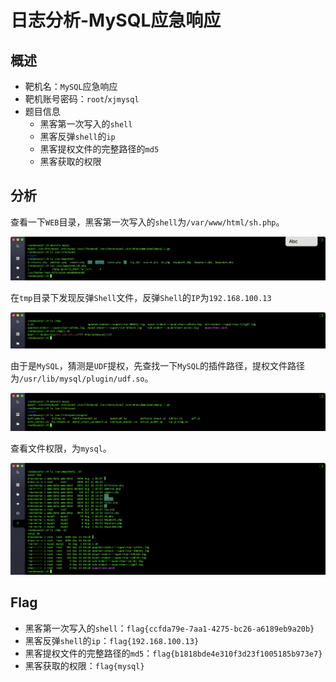 # 日志分析-MySQL应急响应

## 概述
- 靶机名：`MySQL`应急响应
- 靶机账号密码：`root`/`xjmysql`
- 题目信息
  - 黑客第一次写入的`shell`
  - 黑客反弹`shell`的`ip`
  - 黑客提权文件的完整路径的`md5`
  - 黑客获取的权限

## 分析

查看一下`WEB`目录，黑客第一次写入的`shell`为`/var/www/html/sh.php`。

![](images/1.png)

在`tmp`目录下发现反弹`Shell`文件，反弹`Shell`的`IP`为`192.168.100.13`

![](images/2.png)

由于是`MySQL`，猜测是`UDF`提权，先查找一下`MySQL`的插件路径，提权文件路径为`/usr/lib/mysql/plugin/udf.so`。

![](images/3.png)

查看文件权限，为`mysql`。

![](images/4.png)

## Flag

- 黑客第一次写入的`shell`：`flag{ccfda79e-7aa1-4275-bc26-a6189eb9a20b}`
- 黑客反弹`shell`的`ip`：`flag{192.168.100.13}`
- 黑客提权文件的完整路径的`md5`：`flag{b1818bde4e310f3d23f1005185b973e7}`
- 黑客获取的权限：`flag{mysql}`
